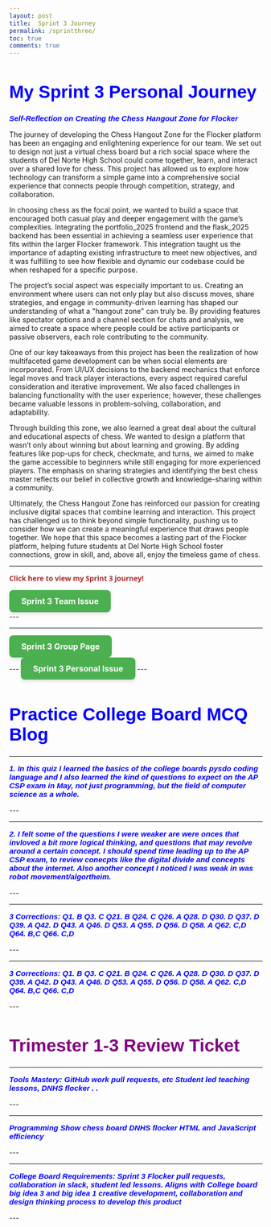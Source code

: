 ```yaml
---
layout: post
title:  Sprint 3 Journey
permalink: /sprintthree/
toc: true
comments: true
---
```


<html>
<body>
<h1 style="font-size:300%; color: Blue; font: bold 35px Arial, sans-serif;">
My Sprint 3 Personal Journey </h1>

<p style="font-size:100%; color: Blue; font: italic bold 15px Arial, sans-serif;"> 
Self-Reflection on Creating the Chess Hangout Zone for Flocker

The journey of developing the Chess Hangout Zone for the Flocker platform has been an engaging and enlightening experience for our team. We set out to design not just a virtual chess board but a rich social space where the students of Del Norte High School could come together, learn, and interact over a shared love for chess. This project has allowed us to explore how technology can transform a simple game into a comprehensive social experience that connects people through competition, strategy, and collaboration.

In choosing chess as the focal point, we wanted to build a space that encouraged both casual play and deeper engagement with the game’s complexities. Integrating the portfolio_2025 frontend and the flask_2025 backend has been essential in achieving a seamless user experience that fits within the larger Flocker framework. This integration taught us the importance of adapting existing infrastructure to meet new objectives, and it was fulfilling to see how flexible and dynamic our codebase could be when reshaped for a specific purpose.

The project’s social aspect was especially important to us. Creating an environment where users can not only play but also discuss moves, share strategies, and engage in community-driven learning has shaped our understanding of what a "hangout zone" can truly be. By providing features like spectator options and a channel section for chats and analysis, we aimed to create a space where people could be active participants or passive observers, each role contributing to the community.

One of our key takeaways from this project has been the realization of how multifaceted game development can be when social elements are incorporated. From UI/UX decisions to the backend mechanics that enforce legal moves and track player interactions, every aspect required careful consideration and iterative improvement. We also faced challenges in balancing functionality with the user experience; however, these challenges became valuable lessons in problem-solving, collaboration, and adaptability.

Through building this zone, we also learned a great deal about the cultural and educational aspects of chess. We wanted to design a platform that wasn’t only about winning but about learning and growing. By adding features like pop-ups for check, checkmate, and turns, we aimed to make the game accessible to beginners while still engaging for more experienced players. The emphasis on sharing strategies and identifying the best chess master reflects our belief in collective growth and knowledge-sharing within a community.

Ultimately, the Chess Hangout Zone has reinforced our passion for creating inclusive digital spaces that combine learning and interaction. This project has challenged us to think beyond simple functionality, pushing us to consider how we can create a meaningful experience that draws people together. We hope that this space becomes a lasting part of the Flocker platform, helping future students at Del Norte High School foster connections, grow in skill, and, above all, enjoy the timeless game of chess.</p>



</body>
</html>

---
<p style=" color: Brown; font: bold 14px Open Sans;"> Click here to view my Sprint 3 journey! </p>

<!-- second information -->
<div>
    <!-- notice how tags can be put INSIDE eachother -->
      <a href="https://github.com/Ahaanv19/Ahaan_2025/issues/19" class="button-link">Sprint 3 Team Issue</a>

<style>
.button-link {
    display: inline-block;
    padding: 12px 24px;
    font-size: 16px;
    font-weight: bold;
    text-align: center;
    text-decoration: none;
    color: #fff;
    background-color: #4CAF50;
    border: none;
    border-radius: 8px;
    box-shadow: 0px 4px 6px rgba(0, 0, 0, 0.1);
    transition: background-color 0.3s ease, box-shadow 0.3s ease;
}

.button-link:hover {
    background-color: #45a049;
    box-shadow: 0px 6px 8px rgba(0, 0, 0, 0.2);
}

.button-link:active {
    background-color: #3e8e41;
    box-shadow: 0px 2px 4px rgba(0, 0, 0, 0.1);
    transform: translateY(2px);

}

</style>
     
</div>
---

---
<!-- second information -->
<div>
    <!-- notice how tags can be put INSIDE eachother -->
      <a href="https://nighthawkcoders.github.io/flocker_frontend/chess/home" class="button-link">Sprint 3 Group Page </a>

<style>
.button-link {
    display: inline-block;
    padding: 12px 24px;
    font-size: 16px;
    font-weight: bold;
    text-align: center;
    text-decoration: none;
    color: #fff;
    background-color: #4CAF50;
    border: none;
    border-radius: 8px;
    box-shadow: 0px 4px 6px rgba(0, 0, 0, 0.1);
    transition: background-color 0.3s ease, box-shadow 0.3s ease;
}

.button-link:hover {
    background-color: #45a049;
    box-shadow: 0px 6px 8px rgba(0, 0, 0, 0.2);
}

.button-link:active {
    background-color: #3e8e41;
    box-shadow: 0px 2px 4px rgba(0, 0, 0, 0.1);
    transform: translateY(2px);

}

</style>
     
</div>
---
<a href="https://github.com/Ahaanv19/Ahaan_2025/issues/20" class="button-link">Sprint 3 Personal Issue</a>
---

<html>
<body>
<h1 style="font-size:300%; color: Blue; font: bold 35px Arial, sans-serif;">
Practice College Board MCQ Blog</h1>

---
<p style="font-size:100%; color: Blue; font: italic bold 15px Arial, sans-serif;"> 
1. In this quiz I learned the basics of the college boards pysdo coding language
and I also learned the kind of questions to expect on the AP CSP exam in May, not just
programming, but the field of computer science as a whole. </p>
---

---
<p style="font-size:100%; color: Blue; font: italic bold 15px Arial, sans-serif;"> 
2. I felt some of the questions I were weaker are were onces that invloved
a bit more logical thinking, and questions that may revolve around a certain concept.
I should spend time leading up to the AP CSP exam, to review conecpts like the digital divide and concepts about the internet. Also another concept I noticed I was weak in was robot movement/algortheim. </p>
---

---
<p style="font-size:100%; color: Blue; font: italic bold 15px Arial, sans-serif;"> 
3 Corrections: Q1. B  Q3. C  Q21. B  Q24. C  Q26. A  Q28. D  Q30. D
Q37. D  Q39. A  Q42. D  Q43. A   Q46. D  Q53. A   Q55. D  Q56. D  Q58. A  Q62. C,D
Q64. B,C  Q66. C,D  </p>
---

---
<p style="font-size:100%; color: Blue; font: italic bold 15px Arial, sans-serif;"> 
3 Corrections: Q1. B  Q3. C  Q21. B  Q24. C  Q26. A  Q28. D  Q30. D
Q37. D  Q39. A  Q42. D  Q43. A   Q46. D  Q53. A   Q55. D  Q56. D  Q58. A  Q62. C,D
Q64. B,C  Q66. C,D  </p>
---


</body>
</html>


<html>
<body>
<h1 style="font-size:300%; color: Purple; font: bold 35px Arial, sans-serif;">
Trimester 1-3 Review Ticket</h1>

---
<p style="font-size:100%; color: Blue; font: italic bold 15px Arial, sans-serif;"> 
Tools Mastery:
GitHub work pull requests, etc 
Student led teaching lessons, DNHS flocker .
. </p>
---

---
<p style="font-size:100%; color: Blue; font: italic bold 15px Arial, sans-serif;"> 
Programming 
Show chess board DNHS flocker
HTML and JavaScript efficiency 
 </p>
---

---
<p style="font-size:100%; color: Blue; font: italic bold 15px Arial, sans-serif;"> 
College Board Requirements:
Sprint 3 Flocker pull requests, collaboration in slack, student led lessons. 
Aligns with College board big idea 3 and big idea 1 creative development, collaboration and design thinking process to develop this product 
 </p>
---


</body>
</html>